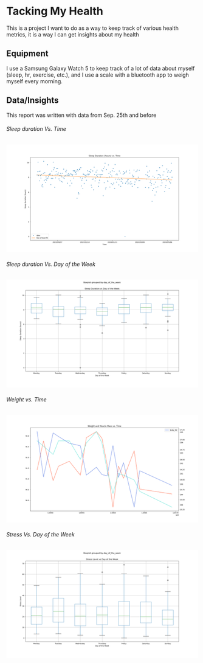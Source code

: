 # Tacking My Health
This is a project I want to do as a way to keep track of various health metrics, it is a way I can get insights about my health

## Equipment
I use a Samsung Galaxy Watch 5 to keep track of a lot of data about myself (sleep, hr, exercise, etc.), and I use a scale with a bluetooth app to weigh myself every morning.

## Data/Insights
This report was written with data from Sep. 25th and before

###### Sleep duration Vs. Time
![scatter plot for sleep duration vs. time](figs/line_of_best_fit_for_sleep_duration_(hours)_vs._time.png)

###### Sleep duration Vs. Day of the Week
![box plot for sleep duration vs. day of the week](figs/box_and_whisker_for_sleep_duration_vs_day_of_the_week.png)

###### Weight vs. Time
![scatter plot for weight vs. time](figs/plot_for_weight_and_muscle_mass_vs._time.png)

###### Stress Vs. Day of the Week
![box plot for stress vs. day of the week](figs/box_and_whisker_for_stress_level_vs_day_of_the_week.png)